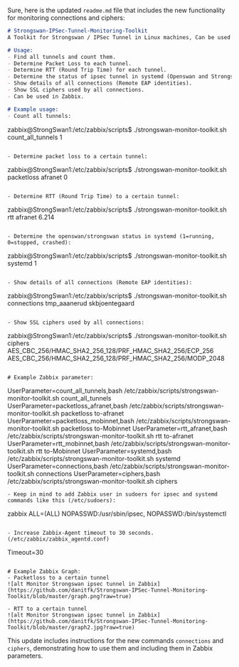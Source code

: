 Sure, here is the updated `readme.md` file that includes the new functionality for monitoring connections and ciphers:

```markdown
# Strongswan-IPSec-Tunnel-Monitoring-Toolkit
A Toolkit for Strongswan / IPSec Tunnel in Linux machines, Can be used in Zabbix as a script.

# Usage:
- Find all tunnels and count them.
- Determine Packet Loss to each tunnel.
- Determine RTT (Round Trip Time) for each tunnel.
- Determine the status of ipsec tunnel in systemd (Openswan and Strongswan).
- Show details of all connections (Remote EAP identities).
- Show SSL ciphers used by all connections.
- Can be used in Zabbix.

# Example usage:
- Count all tunnels:
```
zabbix@StrongSwan1:/etc/zabbix/scripts$ ./strongswan-monitor-toolkit.sh count_all_tunnels
1
```

- Determine packet loss to a certain tunnel:
```
zabbix@StrongSwan1:/etc/zabbix/scripts$ ./strongswan-monitor-toolkit.sh packetloss afranet
0
```

- Determine RTT (Round Trip Time) to a certain tunnel:
```
zabbix@StrongSwan1:/etc/zabbix/scripts$ ./strongswan-monitor-toolkit.sh rtt afranet
6.214
```

- Determine the openswan/strongswan status in systemd (1=running, 0=stopped, crashed):
```
zabbix@StrongSwan1:/etc/zabbix/scripts$ ./strongswan-monitor-toolkit.sh systemd
1
```

- Show details of all connections (Remote EAP identities):
```
zabbix@StrongSwan1:/etc/zabbix/scripts$ ./strongswan-monitor-toolkit.sh connections
tmp_aaanerud
skbjoentegaard
```

- Show SSL ciphers used by all connections:
```
zabbix@StrongSwan1:/etc/zabbix/scripts$ ./strongswan-monitor-toolkit.sh ciphers
AES_CBC_256/HMAC_SHA2_256_128/PRF_HMAC_SHA2_256/ECP_256
AES_CBC_256/HMAC_SHA2_256_128/PRF_HMAC_SHA2_256/MODP_2048
```

# Example Zabbix parameter:
```
UserParameter=count_all_tunnels,bash /etc/zabbix/scripts/strongswan-monitor-toolkit.sh count_all_tunnels
UserParameter=packetloss_afranet,bash /etc/zabbix/scripts/strongswan-monitor-toolkit.sh packetloss to-afranet
UserParameter=packetloss_mobinnet,bash /etc/zabbix/scripts/strongswan-monitor-toolkit.sh packetloss to-Mobinnet
UserParameter=rtt_afranet,bash /etc/zabbix/scripts/strongswan-monitor-toolkit.sh rtt to-afranet
UserParameter=rtt_mobinnet,bash /etc/zabbix/scripts/strongswan-monitor-toolkit.sh rtt to-Mobinnet
UserParameter=systemd,bash /etc/zabbix/scripts/strongswan-monitor-toolkit.sh systemd
UserParameter=connections,bash /etc/zabbix/scripts/strongswan-monitor-toolkit.sh connections
UserParameter=ciphers,bash /etc/zabbix/scripts/strongswan-monitor-toolkit.sh ciphers
```
- Keep in mind to add Zabbix user in sudoers for ipsec and systemd commands like this (/etc/sudoers):
```
zabbix  ALL=(ALL) NOPASSWD:/usr/sbin/ipsec, NOPASSWD:/bin/systemctl
```

- Increase Zabbix-Agent timeout to 30 seconds. (/etc/zabbix/zabbix_agentd.conf)
```
Timeout=30
```

# Example Zabbix Graph:
- Packetloss to a certain tunnel
![alt Monitor Strongswan ipsec tunnel in Zabbix](https://github.com/danitfk/Strongswan-IPSec-Tunnel-Monitoring-Toolkit/blob/master/graph.png?raw=true)

- RTT to a certain tunnel
![alt Monitor Strongswan ipsec tunnel in Zabbix](https://github.com/danitfk/Strongswan-IPSec-Tunnel-Monitoring-Toolkit/blob/master/graph2.jpg?raw=true)
```

This update includes instructions for the new commands `connections` and `ciphers`, demonstrating how to use them and including them in Zabbix parameters.
